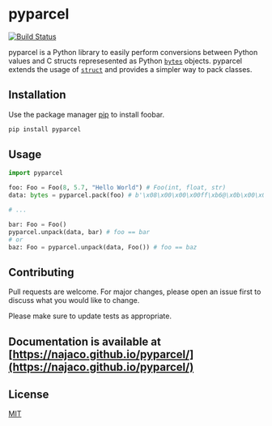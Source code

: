 # pyparcel

[![Build Status](https://travis-ci.org/najaco/pyparcel.svg?branch=master)](https://travis-ci.org/najaco/pyparcel)

pyparcel is a Python library to easily perform conversions between Python values and C structs represesented as Python [`bytes`](https://docs.python.org/3/library/stdtypes.html#bytes) objects. pyparcel extends the usage of [`struct`](https://docs.python.org/3/library/struct.html) and provides a simpler way to pack classes.

## Installation

Use the package manager [pip](https://pip.pypa.io/en/stable/) to install foobar.

```bash
pip install pyparcel
```

## Usage

```python
import pyparcel

foo: Foo = Foo(8, 5.7, "Hello World") # Foo(int, float, str)
data: bytes = pyparcel.pack(foo) # b'\x08\x00\x00\x00ff\xb6@\x0b\x00\x00\x00Hello World'

# ...

bar: Foo = Foo()
pyparcel.unpack(data, bar) # foo == bar
# or
baz: Foo = pyparcel.unpack(data, Foo()) # foo == baz

```

## Contributing
Pull requests are welcome. For major changes, please open an issue first to discuss what you would like to change.

Please make sure to update tests as appropriate.

## Documentation is available at [https://najaco.github.io/pyparcel/](https://najaco.github.io/pyparcel/)

## License
[MIT](https://choosealicense.com/licenses/mit/)


